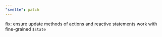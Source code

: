 ```yaml
---
"svelte": patch
---
```


fix: ensure update methods of actions and reactive statements work with fine-grained `$state`
